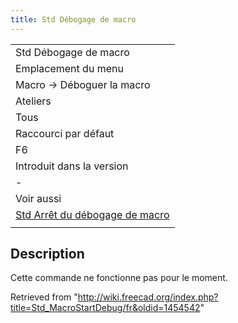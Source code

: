 ```yaml
---
title: Std Débogage de macro
---
```

|  |
| --- |
| Std Débogage de macro |
| Emplacement du menu |
| Macro → Déboguer la macro |
| Ateliers |
| Tous |
| Raccourci par défaut |
| F6 |
| Introduit dans la version |
| - |
| Voir aussi |
| [Std Arrêt du débogage de macro](/Std_MacroStopDebug/fr "Std MacroStopDebug/fr") |
|  |

## Description

Cette commande ne fonctionne pas pour le moment.

Retrieved from "<http://wiki.freecad.org/index.php?title=Std_MacroStartDebug/fr&oldid=1454542>"